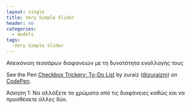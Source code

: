 ```yaml
---
layout: single
title: Very Simple Slider
header: no
categories:
  - models
tags:
  -Very Simple Slider
---
```

Απεικόνιση τεσσάρων διαφανειών με τη δυνατότητα εναλλαγής τους

<p data-height="350" data-theme-id="17517" data-slug-hash="vGDHl" data-default-tab="result" data-user="zuraiz" class='codepen'>See the Pen <a href='https://codepen.io/zuraizm/pen/vGDHl'>Checkbox Trickery: To-Do List</a> by zuraiz (<a href='https://codepen.io/zuraizm/'>@zuraizm</a>) on <a href='http://codepen.io'>CodePen</a>.</p>
<script async src="//assets.codepen.io/assets/embed/ei.js"></script>

Άσκηση 1: Να αλλάξετε τα χρώματα από τις διαφάνειες καθώς και να προσθέσετε άλλες δύο.
